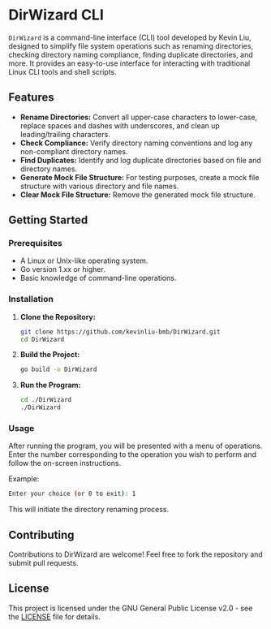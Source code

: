 # DirWizard CLI

`DirWizard` is a command-line interface (CLI) tool developed by Kevin Liu, designed to simplify file system operations such as renaming directories, checking directory naming compliance, finding duplicate directories, and more. It provides an easy-to-use interface for interacting with traditional Linux CLI tools and shell scripts.

## Features

- **Rename Directories:** Convert all upper-case characters to lower-case, replace spaces and dashes with underscores, and clean up leading/trailing characters.
- **Check Compliance:** Verify directory naming conventions and log any non-compliant directory names.
- **Find Duplicates:** Identify and log duplicate directories based on file and directory names.
- **Generate Mock File Structure:** For testing purposes, create a mock file structure with various directory and file names.
- **Clear Mock File Structure:** Remove the generated mock file structure.

## Getting Started

### Prerequisites

- A Linux or Unix-like operating system.
- Go version 1.xx or higher.
- Basic knowledge of command-line operations.

### Installation

1. **Clone the Repository:**

   ```bash
   git clone https://github.com/kevinliu-bmb/DirWizard.git
   cd DirWizard
   ```

2. **Build the Project:**

   ```bash
   go build -o DirWizard
   ```

3. **Run the Program:**

   ```bash
   cd ./DirWizard
   ./DirWizard
   ```

### Usage

After running the program, you will be presented with a menu of operations. Enter the number corresponding to the operation you wish to perform and follow the on-screen instructions.

Example:

   ```bash
   Enter your choice (or 0 to exit): 1
   ```

This will initiate the directory renaming process.

## Contributing

Contributions to DirWizard are welcome! Feel free to fork the repository and submit pull requests.

## License

This project is licensed under the GNU General Public License v2.0 - see the [LICENSE](LICENSE) file for details.
